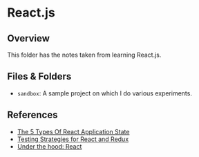 # React.js

## Overview

This folder has the notes taken from learning React.js.

## Files & Folders

- `sandbox`: A sample project on which I do various experiments.

## References

- [The 5 Types Of React Application State](http://jamesknelson.com/5-types-react-application-state/)
- [Testing Strategies for React and Redux](https://hacks.mozilla.org/2018/04/testing-strategies-for-react-and-redux/)
- [Under the hood: React](https://bogdan-lyashenko.github.io/Under-the-hood-ReactJS/)
